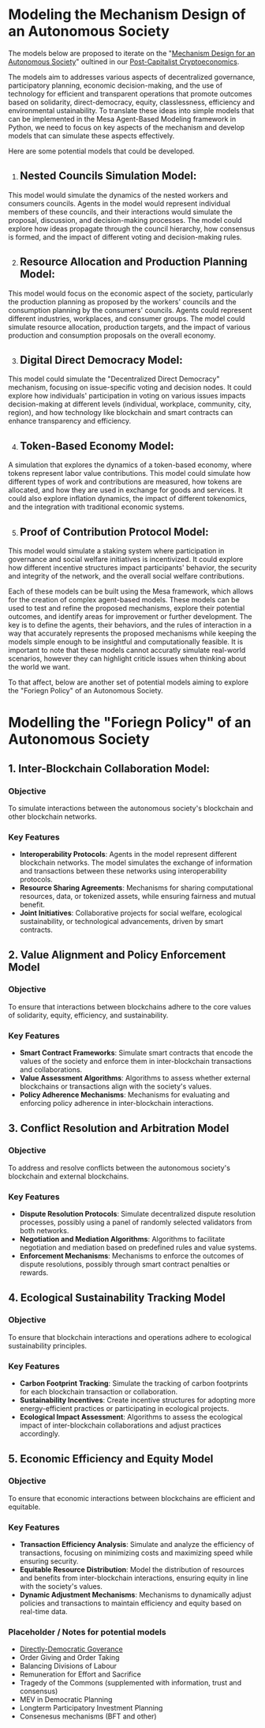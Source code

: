 # Modeling the Mechanism Design of an Autonomous Society

The models below are proposed to iterate on the "[Mechanism Design for an Autonomous Society](https://github.com/Post-Capitalist-Labs/post-capitalist-cryptoeconomics/blob/main/Chapter_9/chapter_9.md)" oultined in our [Post-Capitalist Cryptoeconomics](https://github.com/Post-Capitalist-Labs/post-capitalist-cryptoeconomics/tree/main). 

The models aim to addresses various aspects of decentralized governance, participatory planning, economic decision-making, and the use of technology for efficient and transparent operations that promote outcomes based on solidarity, direct-democracy, equity, classlessness, efficiency and environmental ustainability. To translate these ideas into simple models that can be implemented in the Mesa Agent-Based Modeling framework in Python, we need to focus on key aspects of the mechanism and develop models that can simulate these aspects effectively.

Here are some potential models that could be developed.

1. ## Nested Councils Simulation Model:
This model would simulate the dynamics of the nested workers and consumers councils. Agents in the model would represent individual members of these councils, and their interactions would simulate the proposal, discussion, and decision-making processes. The model could explore how ideas propagate through the council hierarchy, how consensus is formed, and the impact of different voting and decision-making rules.

2. ## Resource Allocation and Production Planning Model:
This model would focus on the economic aspect of the society, particularly the production planning as proposed by the workers' councils and the consumption planning by the consumers' councils. Agents could represent different industries, workplaces, and consumer groups. The model could simulate resource allocation, production targets, and the impact of various production and consumption proposals on the overall economy.

3. ## Digital Direct Democracy Model:
This model could simulate the "Decentralized Direct Democracy" mechanism, focusing on issue-specific voting and decision nodes. It could explore how individuals' participation in voting on various issues impacts decision-making at different levels (individual, workplace, community, city, region), and how technology like blockchain and smart contracts can enhance transparency and efficiency.

4. ## Token-Based Economy Model:
A simulation that explores the dynamics of a token-based economy, where tokens represent labor value contributions. This model could simulate how different types of work and contributions are measured, how tokens are allocated, and how they are used in exchange for goods and services. It could also explore inflation dynamics, the impact of different tokenomics, and the integration with traditional economic systems.

5. ## Proof of Contribution Protocol Model:
This model would simulate a staking system where participation in governance and social welfare initiatives is incentivized. It could explore how different incentive structures impact participants' behavior, the security and integrity of the network, and the overall social welfare contributions.

Each of these models can be built using the Mesa framework, which allows for the creation of complex agent-based models. These models can be used to test and refine the proposed mechanisms, explore their potential outcomes, and identify areas for improvement or further development. The key is to define the agents, their behaviors, and the rules of interaction in a way that accurately represents the proposed mechanisms while keeping the models simple enough to be insightful and computationally feasible. It is important to note that these models cannot accuratly simulate real-world scenarios, however they can highlight criticle issues when thinking about the world we want. 

To that affect, below are another set of potential models aiming to explore the "Foriegn Policy" of an Autonomous Society. 

# Modelling the "Foriegn Policy" of an Autonomous Society

## 1. Inter-Blockchain Collaboration Model: 

### Objective
To simulate interactions between the autonomous society's blockchain and other blockchain networks.

### Key Features
- **Interoperability Protocols**: Agents in the model represent different blockchain networks. The model simulates the exchange of information and transactions between these networks using interoperability protocols.
- **Resource Sharing Agreements**: Mechanisms for sharing computational resources, data, or tokenized assets, while ensuring fairness and mutual benefit.
- **Joint Initiatives**: Collaborative projects for social welfare, ecological sustainability, or technological advancements, driven by smart contracts.

## 2. Value Alignment and Policy Enforcement Model

### Objective
To ensure that interactions between blockchains adhere to the core values of solidarity, equity, efficiency, and sustainability.

### Key Features
- **Smart Contract Frameworks**: Simulate smart contracts that encode the values of the society and enforce them in inter-blockchain transactions and collaborations.
- **Value Assessment Algorithms**: Algorithms to assess whether external blockchains or transactions align with the society's values.
- **Policy Adherence Mechanisms**: Mechanisms for evaluating and enforcing policy adherence in inter-blockchain interactions.

## 3. Conflict Resolution and Arbitration Model

### Objective
To address and resolve conflicts between the autonomous society's blockchain and external blockchains.

### Key Features
- **Dispute Resolution Protocols**: Simulate decentralized dispute resolution processes, possibly using a panel of randomly selected validators from both networks.
- **Negotiation and Mediation Algorithms**: Algorithms to facilitate negotiation and mediation based on predefined rules and value systems.
- **Enforcement Mechanisms**: Mechanisms to enforce the outcomes of dispute resolutions, possibly through smart contract penalties or rewards.

## 4. Ecological Sustainability Tracking Model

### Objective
To ensure that blockchain interactions and operations adhere to ecological sustainability principles.

### Key Features
- **Carbon Footprint Tracking**: Simulate the tracking of carbon footprints for each blockchain transaction or collaboration.
- **Sustainability Incentives**: Create incentive structures for adopting more energy-efficient practices or participating in ecological projects.
- **Ecological Impact Assessment**: Algorithms to assess the ecological impact of inter-blockchain collaborations and adjust practices accordingly.

## 5. Economic Efficiency and Equity Model

### Objective
To ensure that economic interactions between blockchains are efficient and equitable.

### Key Features
- **Transaction Efficiency Analysis**: Simulate and analyze the efficiency of transactions, focusing on minimizing costs and maximizing speed while ensuring security.
- **Equitable Resource Distribution**: Model the distribution of resources and benefits from inter-blockchain interactions, ensuring equity in line with the society's values.
- **Dynamic Adjustment Mechanisms**: Mechanisms to dynamically adjust policies and transactions to maintain efficiency and equity based on real-time data.


### Placeholder / Notes for potential models
- [Directly-Democratic Goverance](https://blog.oup.com/2016/03/sortition-ancient-greece-democracy/)
- Order Giving and Order Taking
- Balancing Divisions of Labour
- Remuneration for Effort and Sacrifice
- Tragedy of the Commons (supplemented with information, trust and consensus)
- MEV in Democratic Planning
- Longterm Participatory Investment Planning
- Consenesus mechanisms (BFT and other) 
